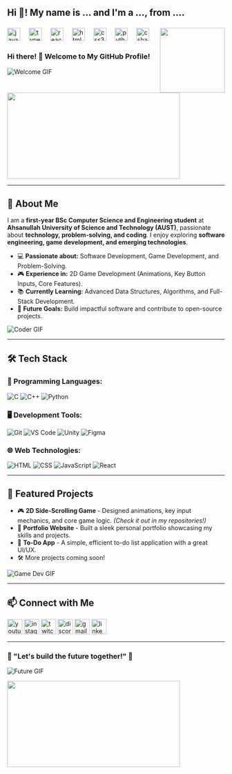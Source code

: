 <h2 align="left">Hi 👋! My name is ... and I'm a ..., from ....</h2>

###

<img align="right" height="150" src="https://i.imgflip.com/65efzo.gif"  />

###

<div align="left">
  <img src="https://cdn.jsdelivr.net/gh/devicons/devicon/icons/javascript/javascript-original.svg" height="30" alt="javascript logo"  />
  <img width="12" />
  <img src="https://cdn.jsdelivr.net/gh/devicons/devicon/icons/typescript/typescript-original.svg" height="30" alt="typescript logo"  />
  <img width="12" />
  <img src="https://cdn.jsdelivr.net/gh/devicons/devicon/icons/react/react-original.svg" height="30" alt="react logo"  />
  <img width="12" />
  <img src="https://cdn.jsdelivr.net/gh/devicons/devicon/icons/html5/html5-original.svg" height="30" alt="html5 logo"  />
  <img width="12" />
  <img src="https://cdn.jsdelivr.net/gh/devicons/devicon/icons/css3/css3-original.svg" height="30" alt="css3 logo"  />
  <img width="12" />
  <img src="https://cdn.jsdelivr.net/gh/devicons/devicon/icons/python/python-original.svg" height="30" alt="python logo"  />
  <img width="12" />
  <img src="https://cdn.jsdelivr.net/gh/devicons/devicon/icons/csharp/csharp-original.svg" height="30" alt="csharp logo"  />
</div>

###

### Hi there! 👋 Welcome to My GitHub Profile!

![Welcome GIF](https://media.giphy.com/media/hvRJCLFzcasrR4ia7z/giphy.gif)

<img src="https://media.giphy.com/media/3o7abldj0b3rxrZUxW/giphy.gif" width="400" height="200" />

---

## 🚀 About Me

I am a **first-year BSc Computer Science and Engineering student** at **Ahsanullah University of Science and Technology (AUST)**, passionate about **technology, problem-solving, and coding**. I enjoy exploring **software engineering, game development, and emerging technologies**.

- 💻 **Passionate about:** Software Development, Game Development, and Problem-Solving.
- 🎮 **Experience in:** 2D Game Development (Animations, Key Button Inputs, Core Features).
- 📚 **Currently Learning:** Advanced Data Structures, Algorithms, and Full-Stack Development.
- 🚀 **Future Goals:** Build impactful software and contribute to open-source projects.

![Coder GIF](https://media.giphy.com/media/qgQUggAC3Pfv687qPC/giphy.gif)

---

## 🛠️ Tech Stack

### 🚀 Programming Languages:
![C](https://img.shields.io/badge/C-00599C?style=for-the-badge&logo=c&logoColor=white)
![C++](https://img.shields.io/badge/C++-00599C?style=for-the-badge&logo=c%2B%2B&logoColor=white)
![Python](https://img.shields.io/badge/Python-3776AB?style=for-the-badge&logo=python&logoColor=white)

### 🖥️ Development Tools:
![Git](https://img.shields.io/badge/Git-F05032?style=for-the-badge&logo=git&logoColor=white)
![VS Code](https://img.shields.io/badge/VS%20Code-007ACC?style=for-the-badge&logo=visual-studio-code&logoColor=white)
![Unity](https://img.shields.io/badge/Unity-100000?style=for-the-badge&logo=unity&logoColor=white)
![Figma](https://img.shields.io/badge/Figma-F24E1E?style=for-the-badge&logo=figma&logoColor=white)

### 🌐 Web Technologies:
![HTML](https://img.shields.io/badge/HTML5-E34F26?style=for-the-badge&logo=html5&logoColor=white)
![CSS](https://img.shields.io/badge/CSS3-1572B6?style=for-the-badge&logo=css3&logoColor=white)
![JavaScript](https://img.shields.io/badge/JavaScript-F7DF1E?style=for-the-badge&logo=javascript&logoColor=black)
![React](https://img.shields.io/badge/React-61DAFB?style=for-the-badge&logo=react&logoColor=black)

---

## 📌 Featured Projects

- 🎮 **2D Side-Scrolling Game** - Designed animations, key input mechanics, and core game logic. *(Check it out in my repositories!)*
- 🚀 **Portfolio Website** - Built a sleek personal portfolio showcasing my skills and projects.
- 📱 **To-Do App** - A simple, efficient to-do list application with a great UI/UX.
- 🛠 More projects coming soon!

![Game Dev GIF](https://media.giphy.com/media/1oF1KAEYvmXBMo6uTS/giphy.gif)

---

## 📫 Connect with Me

<div align="left">
  <img src="https://img.shields.io/static/v1?message=Youtube&logo=youtube&label=&color=FF0000&logoColor=white&labelColor=&style=for-the-badge" height="35" alt="youtube logo"  />
  <img src="https://img.shields.io/static/v1?message=Instagram&logo=instagram&label=&color=E4405F&logoColor=white&labelColor=&style=for-the-badge" height="35" alt="instagram logo"  />
  <img src="https://img.shields.io/static/v1?message=Twitch&logo=twitch&label=&color=9146FF&logoColor=white&labelColor=&style=for-the-badge" height="35" alt="twitch logo"  />
  <img src="https://img.shields.io/static/v1?message=Discord&logo=discord&label=&color=7289DA&logoColor=white&labelColor=&style=for-the-badge" height="35" alt="discord logo"  />
  <img src="https://img.shields.io/static/v1?message=Gmail&logo=gmail&label=&color=D14836&logoColor=white&labelColor=&style=for-the-badge" height="35" alt="gmail logo"  />
  <img src="https://img.shields.io/static/v1?message=LinkedIn&logo=linkedin&label=&color=0077B5&logoColor=white&labelColor=&style=for-the-badge" height="35" alt="linkedin logo"  />
</div>

---

### 🌟 "Let's build the future together!" 🚀

![Future GIF](https://media.giphy.com/media/dWesBcTLavkZuG35MI/giphy.gif)

<img src="https://media.giphy.com/media/l3q2Ip7FrmPE1xFGc/giphy.gif" width="400" height="200" />
